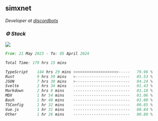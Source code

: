 <h2>simxnet</h2>
<p><em>Developer at <a href="https://github.com/dbotslist">discordbots</a></p>

### ⚙️ Stack
![](https://skillicons.dev/icons?i=git,docker,js,ts,cloudflare,css,deno,express,cpp,rust,arduino,graphql,html,nestjs,react,apollo,bash,lua,nextjs,nodejs,ps,powershell,neovim,postgres,tailwind,prisma)

<!--START_SECTION:waka-->

```rust
From: 21 May 2023 - To: 05 April 2024

Total Time: 179 hrs 15 mins

TypeScript    144 hrs 29 mins >>>>>>>>>>>>>>>>>>>>-----   79.96 %
Rust          9 hrs 59 mins   >------------------------   05.53 %
JSON          7 hrs 39 mins   >------------------------   04.24 %
Svelte        2 hrs 34 mins   -------------------------   01.43 %
Markdown      2 hrs 8 mins    -------------------------   01.18 %
MDX           1 hr 54 mins    -------------------------   01.06 %
Bash          1 hr 48 mins    -------------------------   01.00 %
TSConfig      1 hr 32 mins    -------------------------   00.85 %
Vue.js        1 hr 31 mins    -------------------------   00.84 %
Other         1 hr 26 mins    -------------------------   00.80 %
```

<!--END_SECTION:waka-->


<!--
<p align="center">
     <a href="https://discord.gg/HhybNhchcC"><img src="https://invidget.switchblade.xyz/sejc7TnX6N" align="center" ><a>
</p> 
-->
